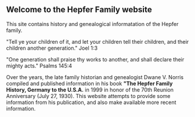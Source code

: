 ## Welcome to the Hepfer Family website

This site contains history and genealogical informatation of the Hepfer family.  

"Tell ye your children of it, and let your children tell their children, and their children another generation."  Joel 1:3

"One generation shall praise thy works to another, and shall declare their mighty acts."  Psalms 145:4

Over the years, the late family historian and genealogist Dwane V. Norris compiled and published information in his book __"The Hepfer Family History, Germany to the U.S.A.__ in 1999 in honor of the 70th Reunion Anniversary (July 27, 1930).  This website attempts to provide some information from his publication, and also make available more recent information.

